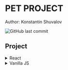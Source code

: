   # PET PROJECT
  Author: Konstantin Shuvalov
  
  ![GitHub last commit](https://img.shields.io/github/last-commit/Shuvalovrus/pet_project?style=flat-square)
  ## Project
 
  <details>
    <summary>React</summary>
  
 
 
      
        
  </details>
  
  <details>
    <summary>Vanilla JS</summary>
 
  1. [cryptoCap][] 
  
  
  
  </details>


  [cryptoCap]: https://github.com/Shuvalovrus/CryptoCap
 
